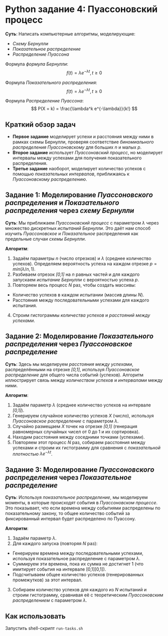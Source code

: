 # Python задание 4: Пуассоновский процесс
**Суть**: Написать компьютерные алгоритмы, моделирующие:   
 - *Схему Бернулли*   
 - *Показательное распределение*   
 - *Распределение Пуассона*   


Формула *формула Бернулли*:   
$$
f(t) = \lambda e^{-\lambda t} , t ≥ 0
$$


Формула *Показательного распределения*:   
$$
f(t) = \lambda e^{-\lambda t} , t ≥ 0
$$

Формула *Распределение Пуассона*:   
$$
P(X = k) = \frac{\lambda^k e^{-\lambda}}{k!}
$$


## Краткий обзор задач
- **Первое задание** моделирует успехи и расстояния между ними в рамках схемы Бернулли, проверяя соответствие *биномиального распределения* *Пуассоновскому* для больших *n* и малых *p*.
- **Второе задание** использует *Пуассоновский процесс*, но моделирует интервалы между успехами для получения показательного распределения.
- **Третье задание** наоборот, моделирует количество успехов с помощью *показательных интервалов*, приближаясь к *Пуассоновскому распределению*.


## Задание 1: Моделирование *Пуассоновского распределения* и *Показательного распределения* через *схему Бернулли*
**Суть**: Мы приближаем *Пуассоновский процесс* с параметром *λ* через множество дискретных *испытаний Бернулли*.
 Это даёт нам способ изучить *Пуассоновское* и *Показательное* распределения как предельные случаи *схемы Бернулли*.


**Алгоритм**:   
 1. Задаём параметры *n* (число отрезков) и *λ* (среднее количество успехов).
 Определяем вероятность успеха на каждом отрезке $p = min⁡(\lambda / n, 1)$.   
 2. Разбиваем отрезок *[0,1]* на *n* равных частей и для каждого запускаем *испытание Бернулли* с вероятностью успеха *p*.   
 3. Повторяем весь процесс *N* раз, чтобы создать массивы:   
   - Количество успехов в каждом испытании (массив длины *N*).   
   - Расстояния между последовательными успехами для каждого испытания.   
 4. Строим гистограммы *количества успехов* и *расстояний между успехами*.   

## Задание 2: Моделирование *Показательного распределения* через *Пуассоновское распределение*
**Суть**: Здесь мы моделируем *расстояния между успехами*, распределёнными на отрезке *[0,1]*,
 используя *Пуассоновское распределение* для общего числа событий (успехов).
 Алгоритм иллюстрирует связь между *количеством успехов* и *интервалами* между ними.

**Алгоритм**:   
 1. Задаём параметр *λ* (среднее количество успехов на интервале *[0,1]*).   
 2. Генерируем случайное количество успехов *X* (число), используя *Пуассоновское распределение* с параметром *λ*.   
 3. Случайно размещаем *X* точек на отрезке *[0,1]* (генерация равномерных случайных чисел от 0 до 1 и их сортировка).   
 4. Находим расстояния между соседними точками (успехами).   
 5. Повторяем этот процесс *N* раз,
 собираем расстояния между успехами 
 и строим их гистограмму для сравнения с *показательной плотностью* $\lambda e^{-\lambda t}$.   
 
## Задание 3: Моделирование *Пуассоновского распределения* через *Показательное распределение*
**Суть**: Используя *показательное распределение*, мы моделируем моменты, в которые происходят события в *Пуассоновском процессе*.
 Это показывает, что если времена между событиями распределены по показательному закону,
 то общее количество событий за фиксированный интервал будет распределено по Пуассону.

**Алгоритм**:
 1. Задаём параметр *λ*.   
 2. Для каждого запуска (повторяя *N* раз):   
 - Генерируем времена между последовательными успехами, используя показательное распределение с параметром *λ*.   
 - Суммируем эти времена, пока их сумма не достигнет 1 (что имитирует события на интервале [0,1][0,1]).
 - Подсчитываем общее количество успехов (генерированных промежутков) за этот интервал.
 3. Собираем количество успехов для каждого из *N* испытаний и строим гистограмму, сравнивая её с теоретическим *Пуассоновским распределением* с параметром *λ*.   


## Как использовать
Запустить shell-скрипт `run-tasks.sh`
